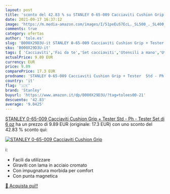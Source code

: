 ```yaml
---
layout: post
title: 'sconto del 42.83 % su STANLEY 0-65-009 Cacciaviti Cushion Grip  '
date: 2021-09-17 16:37:12
image: 'https://m.media-amazon.com/images/I/51peEuS7EcL._SL500_._SL400_.jpg'
comments: true
category: ofertas
author: 'tole.es'
slug: 'B000X29D3U-it STANLEY 0-65-009 Cacciaviti Cushion Grip + Tester Std - Ph...'
sku: 'B000X29D3U-it'
tags: [ 'Cacciaviti','Fai da te','Set cacciaviti','Utensili a mano','Utensili elettrici e a mano','stanley', ]
actualPrice: 9.89 EUR
currency: EUR
price: 9.89
comparePrice: 17.3 EUR
prodname: 'STANLEY 0-65-009 Cacciaviti Cushion Grip + Tester  Std - Ph - Tester  Set di 6 pz'
country: 'it'
flag: '🇮🇹'
brand: 'Stanley'
buyurl: 'https://www.amazon.it/dp/B000X29D3U/?tag=tolees00-21'
descuento: '42.83'
average: '9.0425'
---
```


[STANLEY 0-65-009 Cacciaviti Cushion Grip + Tester  Std - Ph - Tester  Set di 6 pz](https://www.amazon.it/dp/B000X29D3U/?tag=tolees00-21) ha un prezzo di 9.89 EUR (originale: 17.3 EUR) con uno sconto del 42.83 % sconto qui:

[![STANLEY 0-65-009 Cacciaviti Cushion Grip](https://m.media-amazon.com/images/I/51peEuS7EcL._SL500_._SL400_.jpg)](https://www.amazon.it/dp/B000X29D3U/?tag=tolees00-21)

ℹ️:

- Facili da utilizzare
- Giraviti con lama in acciaio cromato
- Con impugnatura morbida per comfort
- Con punta magnetica

[🛒 Acquista qui!!](https://www.amazon.it/dp/B000X29D3U/?tag=tolees00-21)
